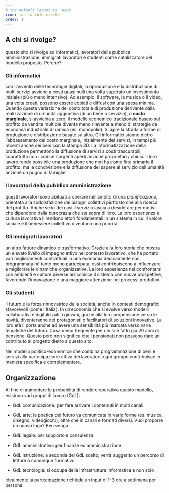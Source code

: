```yaml
---
# the default layout is 'page'
icon: fas fa-info-circle
order: 1
---
```


## A chi si rivolge?
questo sito si rivolge ad informatici, lavoratori della pubblica amministrazione, immigrati lavoratori e studenti come catalizzatore del modello proposto.
Perché?

### Gli informatici
con l’avvento delle tecnologie digitali, la riproduzione e la distribuzione di molti servizi avviene a costi quasi nulli una volta superato un investimento iniziale (più o meno intensivo). Ad esempio, il software, la musica o il video, una volta creati, possono essere copiati e diffusi con una spesa minima. Quando questa variazione del costo totale di produzione derivante dalla realizzazione di un'unità aggiuntiva (di un bene o servizio), o **costo marginale**, si avvicina a zero, il modello economico tradizionale basato sul profitto da vendite multiple diventa meno rilevante a meno di strategie da economia industriale dinamica (es. monopolio). Si apre la strada a forme di produzione e distribuzione basate su altro.
Gli informatici stanno dietro l’abbassamento del costo marginale, inizialmente dei servizi, in tempi più recenti anche dei beni con la stampa 3D. La informatizzazione della produzione permettono la diffusione di servizi a costi trascurabili, soprattutto con i codice sorgenti aperti anziché proprietari / chiusi. Il loro lavoro rende possibile una produzione che non ha come fine primario il profitto, ma la condivisione e la diffusione del sapere al servizio dell'umanità anziché un pugno di famiglie. 

### I lavoratori della pubblica amministrazione
questi lavoratori sono abituati a operare nell’ambito di una *pianificazione*, orientata alla soddisfazione dei bisogni collettivi piuttosto che alla ricerca del profitto. Anche se in dei casi il servizio lascia a desiderare per motivi che dipendono dalla burocrazia che sta sopra di loro. La loro esperienza e cultura lavorativa li rendono attori fondamentali in un sistema in cui il valore sociale e il benessere collettivo diventano una priorità. 

### Gli immigrati lavoratori
un altro fattore dinamico e trasformativo. Grazie alla loro storia che mostra un elevato livello di impegno attivo nel contesto lavorativo, che ha portato vari miglioramenti contrattuali in una economia decisamente non programmata né tanto meno partecipata, essi contribuiscono a influenzare e migliorare le dinamiche organizzative. La loro esperienza nel confrontarsi con ambienti e culture diverse arricchisce il sistema con nuove prospettive, favorendo l'innovazione e una maggiore attenzione nei processi produttivi. 

### Gli studenti
il futuro e la forza rinnovatrice della società, anche in contesti demografici sfavorevoli (come l'Italia). In un’economia che si evolve verso modelli collaborativi e digitalizzati, i giovani, grazie alla loro propensione verso le novità, diventeranno dei protagonisti o facilitatori di soluzioni innovative. La loro età li porta anche ad avere una sensibilità più marcata verso varie tematiche del futuro. Cosa meno frequente per chi si è fatto già 20 anni di pensione. Questo però non significa che i pensionati non possono dare un contributo al progetto dietro a questo sito.


Nel modello politico-economico che combina programmazione di beni e servizi alla partecipazione attiva dei lavoratori, ogni gruppo contribuisce in maniera specifica e complementare.

## Organizzazione 
Al fine di aumentare le probabilità di rendere operativo questo modello, esistono vari gruppi di lavoro (GdL):

* GdL comunicazione: per fare arrivare i contenuti in molti canali 

* GdL arte: la poetica del futuro va comunicata in varie forme (es. musica, disegno, videogiochi), oltre che in canali e formati diversi. Vuoi proporre un nuovo logo? Ben venga

* GdL legale: per supporto e consulenza

* GdL amministrativo: per finanze ed amministrazione
 
* GdL istruzione: a seconda del GdL scelto, verrà suggerito un percorso di letture o comunque formativo 

* GdL tecnologia: si occupa della infrastruttura informatica e non solo

Idealmente la partecipazione richiede un input di 1-3 ore a settimana per persona.


